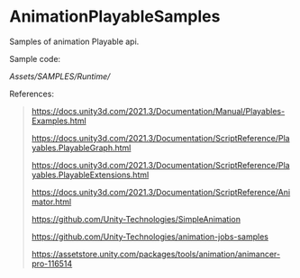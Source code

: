 # AnimationPlayableSamples
Samples of animation Playable api.

Sample code:

*Assets/_SAMPLES_/Runtime/*

References:

> https://docs.unity3d.com/2021.3/Documentation/Manual/Playables-Examples.html 
> 
> https://docs.unity3d.com/2021.3/Documentation/ScriptReference/Playables.PlayableGraph.html 
> 
> https://docs.unity3d.com/2021.3/Documentation/ScriptReference/Playables.PlayableExtensions.html 
> 
> https://docs.unity3d.com/2021.3/Documentation/ScriptReference/Animator.html 
> 
> https://github.com/Unity-Technologies/SimpleAnimation 
> 
> https://github.com/Unity-Technologies/animation-jobs-samples 
> 
> https://assetstore.unity.com/packages/tools/animation/animancer-pro-116514 
